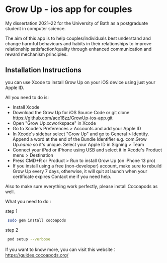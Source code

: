 
# Grow Up - ios app for couples

My dissertation 2021–22 for the University of Bath as a postgraduate student in computer science.

The aim of this app is to help couples/individuals best understand and change harmful behaviours and habits in their relationships to improve relationship satisfaction/quality through enhanced communication and reward mechanism principles.


## Installation Instructions

you can use Xcode to install Grow Up on your iOS device using just your Apple ID.

All you need to do is:

- Install Xcode
- Download the Grow Up for iOS Source Code or git clone https://github.com/ace18zz/GrowUp-ios-app.git
- Open "Grow Up.xcworkspace" in Xcode
- Go to Xcode's Preferences > Accounts and add your Apple ID
- In Xcode's sidebar select "Grow Up" and go to General > Identity. Append a word at the end of the Bundle Identifier e.g. com.Grow Up.*name* so it's unique. Select your Apple ID in Signing > Team
- Connect your iPad or iPhone using USB and select it in Xcode's Product menu > Destination
- Press CMD+R or Product > Run to install Grow Up (on iPhone 13 pro)
- If you install using a free (non-developer) account, make sure to rebuild Grow Up every 7 days, otherwise, it will quit at launch when your certificate expires
Contact me if you need help.

Also to make sure everything work perfectly, please install Cocoapods as well.

What you need to do :

step 1
```bash
 sudo gem install cocoapods
```
 step 2
```bash
 pod setup --verbose
``` 

If you want to know more, you can visit this website：
https://guides.cocoapods.org/